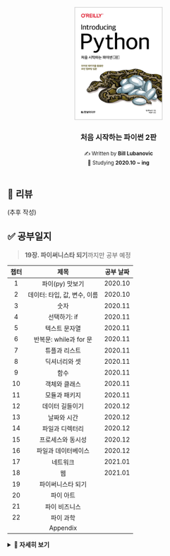 <!-- PROJECT LOGO -->
<br />
<div align="center">
  <a href="http://www.yes24.com/Product/Goods/91870652">
    <img src="logo.png" alt="Logo" width="200">
  </a>
  <h3>처음 시작하는 파이썬 2판</h3>
  <small>✍ Written by <b>Bill Lubanovic</b></small>
  <br />
  <small>📆 Studying <b>2020.10 ~ ing</b></small>
</div>

<br />

## 📄 리뷰

(추후 작성)

## ✅ 공부일지

> **19장. 파이써니스타 되기**까지만 공부 예정

| 챕터 |             제목             | 공부 날짜 |
| :--: | :--------------------------: | :-------: |
|  1   |       파이(py) 맛보기        |  2020.10  |
|  2   | 데이터: 타입, 값, 변수, 이름 |  2020.10  |
|  3   |             숫자             |  2020.11  |
|  4   |         선택하기: if         |  2020.11  |
|  5   |        텍스트 문자열         |  2020.11  |
|  6   |    반복문: while과 for 문    |  2020.11  |
|  7   |        튜플과 리스트         |  2020.11  |
|  8   |        딕셔너리와 셋         |  2020.11  |
|  9   |             함수             |  2020.11  |
|  10  |        객체와 클래스         |  2020.11  |
|  11  |        모듈과 패키지         |  2020.11  |
|  12  |       데이터 길들이기        |  2020.12  |
|  13  |         날짜와 시간          |  2020.12  |
|  14  |       파일과 디렉터리        |  2020.12  |
|  15  |      프로세스와 동시성       |  2020.12  |
|  16  |     파일과 데이터베이스      |  2020.12  |
|  17  |           네트워크           |  2021.01  |
|  18  |              웹              |  2021.01  |
|  19  |      파이써니스타 되기       |           |
|  20  |          파이 아트           |           |
|  21  |        파이 비즈니스         |           |
|  22  |          파이 과학           |           |
|      |           Appendix           |           |

<details markdown="1">
<summary><strong>👀 자세히 보기</strong></summary>

|    챕터    |                  제목                  | 공부 여부 |
| :--------: | :------------------------------------: | :-------: |
|    1.1     |                미스터리                |     ✔     |
|    1.2     |             작은 프로그램              |     ✔     |
|    1.3     |          조금 더 큰 프로그램           |     ✔     |
|    1.4     |              파이썬 활용               |     ✔     |
|    1.5     |           파이썬과 다른 언어           |     ✔     |
|    1.6     |             왜 파이썬인가?             |     ✔     |
|    1.7     |           상황에 따른 파이썬           |     ✔     |
|    1.8     |          파이썬 2와 파이썬 3           |     ✔     |
|    1.9     |            파이썬 설치하기             |     ✔     |
|    1.10    |            파이썬 실행하기             |     ✔     |
|    1.11    |              파이썬 철학               |     ✔     |
|    1.12    |             다음 장에서는              |     ✔     |
|    1.13    |                연습문제                |     ✔     |
|    2.1     |         파이썬 데이터는 객체다         |     ✔     |
|    2.2     |                  타입                  |     ✔     |
|    2.3     |                 가변성                 |     ✔     |
|    2.4     |               리터럴 값                |     ✔     |
|    2.5     |                  변수                  |     ✔     |
|    2.6     |                  할당                  |     ✔     |
|    2.7     |     변수는 장소가 아니라 이름이다      |     ✔     |
|    2.8     |           여러 이름 할당하기           |     ✔     |
|    2.9     |              이름 재할당               |     ✔     |
|    2.10    |                  복사                  |     ✔     |
|    2.11    |             좋은 변수 이름             |     ✔     |
|    2.12    |             다음 장에서는              |     ✔     |
|    2.13    |                연습문제                |     ✔     |
|    3.1     |                 불리언                 |     ✔     |
|    3.2     |                  정수                  |     ✔     |
|    3.3     |            부동소수점 숫자             |     ✔     |
|    3.4     |               수학 함수                |     ✔     |
|    3.5     |             다음 장에서는              |     ✔     |
|    3.6     |                연습문제                |     ✔     |
|    4.1     |              주석 달기: #              |     ✔     |
|    4.2     |             라인 유지하기:             |     ✔     |
|    4.3     |        비교하기: if, elif, else        |     ✔     |
|    4.4     |              True와 False              |     ✔     |
|    4.5     |          여러 개 비교하기: in          |     ✔     |
|    4.6     |     새로운 기능: 바다코끼리 연산자     |     ✔     |
|    4.7     |             다음 장에서는              |     ✔     |
|    4.8     |                연습문제                |     ✔     |
|    5.1     |          따옴표로 문자열 생성          |     ✔     |
|    5.2     |      문자열 타입으로 변환: str()       |     ✔     |
|    5.3     |            이스케이프 문자:            |     ✔     |
|    5.4     |              결합하기: +               |     ✔     |
|    5.5     |              복제하기: \*              |     ✔     |
|    5.6     |             문자 추출: [ ]             |     ✔     |
|    5.7     |      슬라이스로 부분 문자열 추출       |     ✔     |
|    5.8     |           문자열 길이: len()           |     ✔     |
|    5.9     |         문자열 나누기: split()         |     ✔     |
|    5.10    |        문자열 결합하기: join()         |     ✔     |
|    5.11    |       문자열 대체하기: replace()       |     ✔     |
|    5.12    |         문자열 스트립: strip()         |     ✔     |
|    5.13    |              검색과 선택               |     ✔     |
|    5.14    |               대소 문자                |     ✔     |
|    5.15    |                  정렬                  |     ✔     |
|    5.16    |                 포매팅                 |     ✔     |
|    5.17    |         더 많은 문자열 메서드          |     ✔     |
|    5.18    |             다음 장에서는              |     ✔     |
|    5.19    |                연습문제                |     ✔     |
|    6.1     |            반복하기: while             |     ✔     |
|    6.2     |           순회하기: for와 in           |     ✔     |
|    6.3     |            기타 이터레이터             |     ✔     |
|    6.4     |             다음 장에서는              |     ✔     |
|    6.5     |                연습문제                |     ✔     |
|    7.1     |                  튜플                  |     ✔     |
|    7.2     |                 리스트                 |     ✔     |
|    7.3     |             튜플 vs 리스트             |     ✔     |
|    7.4     |         튜플 컴프리헨션은 없다         |     ✔     |
|    7.5     |             다음 장에서는              |     ✔     |
|    7.6     |                연습문제                |     ✔     |
|    8.1     |                딕셔너리                |     ✔     |
|    8.2     |                   셋                   |     ✔     |
|    8.3     |         지금까지 배운 자료구조         |     ✔     |
|    8.4     |           자료구조 결합하기            |     ✔     |
|    8.5     |             다음 장에서는              |     ✔     |
|    8.6     |                연습문제                |     ✔     |
|    9.1     |           함수 정의하기: def           |     ✔     |
|    9.2     |           함수 호출하기: ()            |     ✔     |
|    9.3     |            인수와 매개변수             |     ✔     |
|    9.4     |                독스트링                |     ✔     |
|    9.5     |            일등 시민: 함수             |     ✔     |
|    9.6     |               내부 함수                |     ✔     |
|    9.7     |           익명 함수: lambda            |     ✔     |
|    9.8     |               제너레이터               |     ✔     |
|    9.9     |               데커레이터               |     ✔     |
|    9.10    |         네임스페이스와 스코프          |     ✔     |
|    9.11    |       이름에 \_와 \_\_ 사용하기        |     ✔     |
|    9.12    |               재귀 함수                |     ✔     |
|    9.13    |              비동기 함수               |     ✔     |
|    9.14    |                  예외                  |     ✔     |
|    9.15    |             다음 장에서는              |     ✔     |
|    9.16    |                연습문제                |     ✔     |
|    10.1    |            객체란 무엇인가?            |     ✔     |
|    10.2    |              간단한 객체               |     ✔     |
|    10.3    |                  상속                  |     ✔     |
|    10.4    |               자신: self               |     ✔     |
|    10.5    |               속성 접근                |     ✔     |
|    10.6    |              메서드 타입               |     ✔     |
|    10.7    |               덕 타이핑                |     ✔     |
|    10.8    |              매직 메서드               |     ✔     |
|    10.9    |        애그리게이션과 콤퍼지션         |     ✔     |
|   10.10    |         객체는 언제 사용할까?          |     ✔     |
|   10.11    |              네임드 튜플               |     ✔     |
|   10.12    |             데이터 클래스              |     ✔     |
|   10.13    |                 attrs                  |     ✔     |
|   10.14    |             다음 장에서는              |     ✔     |
|   10.15    |                연습문제                |     ✔     |
|    11.1    |            모듈과 import 문            |     ✔     |
|    11.2    |                 패키지                 |     ✔     |
|    11.3    |         파이썬 표준 라이브러리         |     ✔     |
|    11.4    | 배터리 장착: 다른 파이썬 코드 가져오기 |     ✔     |
|    11.5    |             다음 장에서는              |     ✔     |
|    11.6    |                연습문제                |     ✔     |
|    12.1    |        텍스트 문자열: 유니코드         |     ✔     |
|    12.2    |              정규 표현식               |     ✔     |
|    12.3    |              이진 데이터               |     ✔     |
|    12.4    |               보석 비유                |     ✔     |
|    12.5    |             다음 장에서는              |     ✔     |
|    12.6    |                연습문제                |     ✔     |
|    13.1    |                  윤년                  |     ✔     |
|    13.2    |             datetime 모듈              |     ✔     |
|    13.3    |               time 모듈                |     ✔     |
|    13.4    |         날짜와 시간 읽고 쓰기          |     ✔     |
|    13.5    |             시간 모듈 변환             |     ✔     |
|    13.6    |               대체 모듈                |     ✔     |
|    13.7    |             다음 장에서는              |     ✔     |
|    13.8    |                연습문제                |     ✔     |
|    14.1    |              파일 입출력               |     ✔     |
|    14.2    |              메모리 매핑               |     ✔     |
|    14.3    |              파일 명령어               |     ✔     |
|    14.4    |            디렉터리 명령어             |     ✔     |
|    14.5    |               경로 이름                |     ✔     |
|    14.6    |           BytesIO와 StringIO           |     ✔     |
|    14.7    |             다음 장에서는              |     ✔     |
|    14.8    |                연습문제                |     ✔     |
|    15.1    |          프로그램과 프로세스           |     ✔     |
|    15.2    |              명령 자동화               |     ✔     |
|    15.3    |                 동시성                 |     ✔     |
|    15.4    |             다음 장에서는              |     ✔     |
|    15.5    |                연습문제                |     ✔     |
|    16.1    |            플랫 텍스트 파일            |     ✔     |
|    16.2    |           패디드 텍스트 파일           |     ✔     |
|    16.3    |          표 형식 텍스트 파일           |     ✔     |
|    16.4    |               이진 파일                |     ✔     |
|    16.5    |          관계형 데이터베이스           |     ✔     |
|    16.6    |          NoSQL 데이터 스토어           |     ✔     |
|    16.7    |         풀 텍스트 데이터베이스         |     ✔     |
|    16.8    |             다음 장에서는              |     ✔     |
|    16.9    |                연습문제                |     ✔     |
|    17.1    |                 TCP/IP                 |     ✔     |
|    17.2    |             네트워크 패턴              |     ✔     |
|    17.3    |             요청-응답 패턴             |     ✔     |
|    17.4    |             발행-구독 패턴             |     ✔     |
|    17.5    |             인터넷 서비스              |     ✔     |
|    17.6    |            웹 서비스와 API             |     ✔     |
|    17.7    |             데이터 직렬화              |     ✔     |
|    17.8    |           원격 프로시저 호출           |     ✔     |
|    17.9    |             원격 관리 도구             |     ✔     |
|   17.10    |                빅데이터                |     ✔     |
|   17.11    |                클라우드                |     ✔     |
|   17.12    |                  도커                  |     ✔     |
|   17.14    |             다음 장에서는              |     ✔     |
|   17.15    |                연습문제                |     ✔     |
|    18.1    |             웹 클라이언트              |     ✔     |
|    18.2    |                웹 서버                 |     ✔     |
|    18.3    |           웹 서버 프레임워크           |     ✔     |
|    18.4    |        데이터베이스 프레임워크         |     ✔     |
|    18.5    |           웹 서비스와 자동화           |     ✔     |
|    18.6    |             웹 API와 REST              |     ✔     |
|    18.7    |           크롤링과 스크래핑            |     ✔     |
|    18.8    |             영화 검색 예제             |     ✔     |
|    18.9    |             다음 장에서는              |     ✔     |
|   18.10    |                연습문제                |     ✔     |
|    19.1    |             프로그래밍이란             |           |
|    19.2    |            파이썬 코드 찾기            |           |
|    19.3    |              패키지 설치               |           |
|    19.4    |                  IDE                   |           |
|    19.5    |              이름과 문서               |           |
|    19.6    |               타입 힌트                |           |
|    19.7    |                 테스트                 |           |
|    19.8    |              코드 디버깅               |           |
|    19.9    |            로그 에러 메시지            |           |
|   19.10    |              코드 최적화               |           |
|   19.11    |              소스 컨트롤               |           |
|   19.12    |             프로그램 배포              |           |
|   19.13    |           이 책의 소스 코드            |           |
|   19.14    |               더 배우기                |           |
|   19.15    |             다음 장에서는              |           |
|   19.16    |                연습문제                |           |
|    20.1    |               2D 그래픽                |           |
|    20.2    |               3D 그래픽                |           |
|    20.3    |             3D 애니메이션              |           |
|    20.4    |                  GUI                   |           |
|    20.5    |          플롯, 그래프, 시각화          |           |
|    20.6    |                  게임                  |           |
|    20.7    |              소리와 음악               |           |
|    20.8    |             다음 장에서는              |           |
|    20.9    |                연습문제                |           |
|    21.1    |               MS 오피스                |           |
|    21.2    |             비즈니스 업무              |           |
|    21.3    |          비즈니스 데이터 처리          |           |
|    21.4    |    오픈 소스 파이썬 비즈니스 패키지    |           |
|    21.5    |             금융과 파이썬              |           |
|    21.6    |              데이터 보안               |           |
|    21.7    |                  지도                  |           |
|    21.8    |             다음 장에서는              |           |
|    21.9    |                연습문제                |           |
|    22.1    |      수학 및 통계 표준 라이브러리      |           |
|    22.2    |             과학과 파이썬              |           |
|    22.3    |                 넘파이                 |           |
|    22.4    |                사이파이                |           |
|    22.5    |                 사이킷                 |           |
|    22.6    |                 판다스                 |           |
|    22.7    |           파이썬과 과학 분야           |           |
|    22.8    |             다음 장에서는              |           |
|    22.9    |                연습문제                |           |
| Appendix A |         하드웨어와 소프트웨어          |           |
| Appendix B |             파이썬 3 설치              |           |
| Appendix C |         완전히 다른 것: Async          |           |
| Appendix D |             연습문제 정답              |           |
| Appendix E |               커닝페이퍼               |           |

</details>
